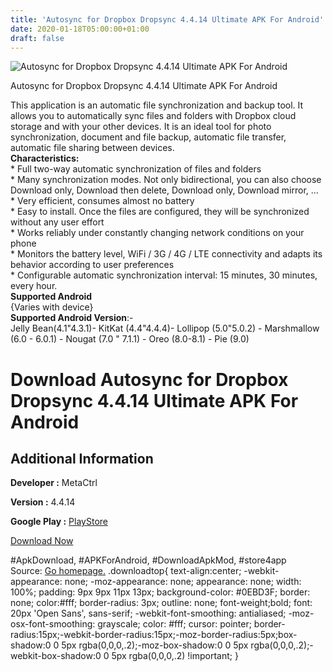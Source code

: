 ```yaml
---
title: 'Autosync for Dropbox Dropsync 4.4.14 Ultimate APK For Android'
date: 2020-01-18T05:00:00+01:00
draft: false
---
```


![Autosync for Dropbox Dropsync 4.4.14 Ultimate APK For Android](https://i1.wp.com/apkhome.net/wp-content/uploads/2020/01/Autosync-for-Dropbox-Dropsync-4.4.14-Ultimate.png "Autosync for Dropbox Dropsync 4.4.14 Ultimate APK For Android")

  

Autosync for Dropbox Dropsync 4.4.14 Ultimate APK For Android

This application is an automatic file synchronization and backup tool. It allows you to automatically sync files and folders with Dropbox cloud storage and with your other devices. It is an ideal tool for photo synchronization, document and file backup, automatic file transfer, automatic file sharing between devices.  
**Characteristics:**  
\* Full two-way automatic synchronization of files and folders  
\* Many synchronization modes. Not only bidirectional, you can also choose Download only, Download then delete, Download only, Download mirror, ...  
\* Very efficient, consumes almost no battery  
\* Easy to install. Once the files are configured, they will be synchronized without any user effort  
\* Works reliably under constantly changing network conditions on your phone  
\* Monitors the battery level, WiFi / 3G / 4G / LTE connectivity and adapts its behavior according to user preferences  
\* Configurable automatic synchronization interval: 15 minutes, 30 minutes, every hour.  
**Supported Android**  
{Varies with device}  
**Supported Android Version**:-  
Jelly Bean(4.1"4.3.1)- KitKat (4.4"4.4.4)- Lollipop (5.0"5.0.2) - Marshmallow (6.0 - 6.0.1) - Nougat (7.0 " 7.1.1) - Oreo (8.0-8.1) - Pie (9.0)

Download Autosync for Dropbox Dropsync 4.4.14 Ultimate APK For Android
======================================================================

Additional Information
----------------------

**Developer :** MetaCtrl

**Version :** 4.4.14

**Google Play :** [PlayStore](https://play.google.com/store/apps/details?id=com.ttxapps.dropsync)

  

[Download Now](https://store4app.co/post/autosync-for-dropbox-dropsync-4-4-14-ultimate-apk-for-android_1579285274)

  
#ApkDownload, #APKForAndroid, #DownloadApkMod, #store4app  
Source: [Go homepage.](https://store4app.co/post/autosync-for-dropbox-dropsync-4-4-14-ultimate-apk-for-android_1579285274) .downloadtop{ text-align:center; -webkit-appearance: none; -moz-appearance: none; appearance: none; width: 100%; padding: 9px 9px 11px 13px; background-color: #0EBD3F; border: none; color:#fff; border-radius: 3px; outline: none; font-weight;bold; font: 20px 'Open Sans', sans-serif; -webkit-font-smoothing: antialiased; -moz-osx-font-smoothing: grayscale; color: #fff; cursor: pointer; border-radius:15px;-webkit-border-radius:15px;-moz-border-radius:5px;box-shadow:0 0 5px rgba(0,0,0,.2);-moz-box-shadow:0 0 5px rgba(0,0,0,.2);-webkit-box-shadow:0 0 5px rgba(0,0,0,.2) !important; }